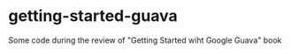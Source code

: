 getting-started-guava
=====================

Some code during the review of "Getting Started wiht Google Guava" book
